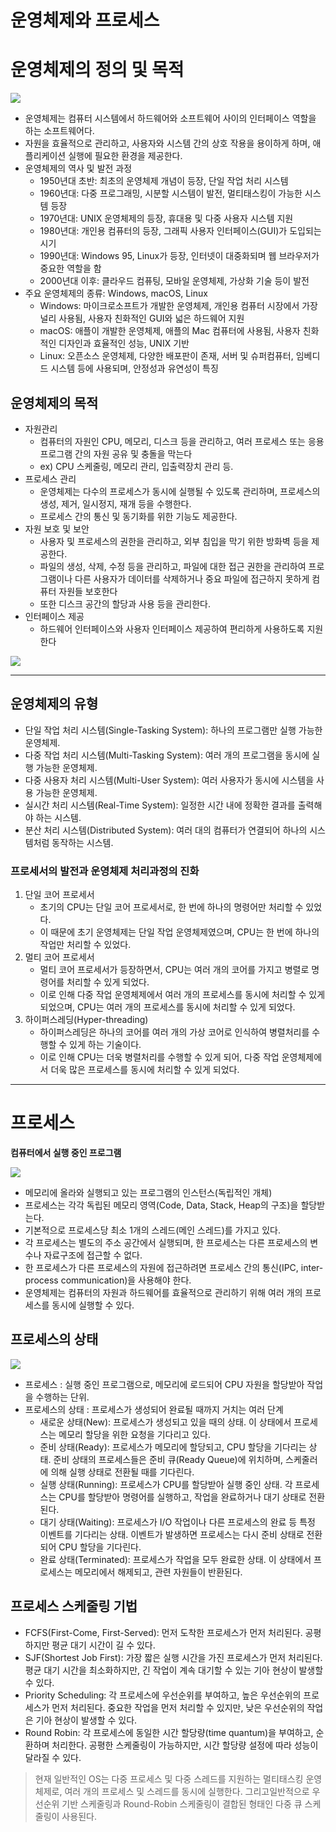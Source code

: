# 운영체제와 프로세스
# 운영체제의 정의 및 목적
![](https://i.imgur.com/zbXfJKN.png)
- 운영체제는 컴퓨터 시스템에서 하드웨어와 소프트웨어 사이의 인터페이스 역할을 하는 소프트웨어다.
- 자원을 효율적으로 관리하고, 사용자와 시스템 간의 상호 작용을 용이하게 하며, 애플리케이션 실행에 필요한 환경을 제공한다.
- 운영체제의 역사 및 발전 과정
    - 1950년대 초반: 최초의 운영체제 개념이 등장, 단일 작업 처리 시스템
    - 1960년대: 다중 프로그래밍, 시분할 시스템이 발전, 멀티태스킹이 가능한 시스템 등장
    - 1970년대: UNIX 운영체제의 등장, 휴대용 및 다중 사용자 시스템 지원
    - 1980년대: 개인용 컴퓨터의 등장, 그래픽 사용자 인터페이스(GUI)가 도입되는 시기
    - 1990년대: Windows 95, Linux가 등장, 인터넷이 대중화되며 웹 브라우저가 중요한 역할을 함
    - 2000년대 이후: 클라우드 컴퓨팅, 모바일 운영체제, 가상화 기술 등이 발전
- 주요 운영체제의 종류: Windows, macOS, Linux
    - Windows: 마이크로소프트가 개발한 운영체제, 개인용 컴퓨터 시장에서 가장 널리 사용됨, 사용자 친화적인 GUI와 넓은 하드웨어 지원
    - macOS: 애플이 개발한 운영체제, 애플의 Mac 컴퓨터에 사용됨, 사용자 친화적인 디자인과 효율적인 성능, UNIX 기반
    - Linux: 오픈소스 운영체제, 다양한 배포판이 존재, 서버 및 슈퍼컴퓨터, 임베디드 시스템 등에 사용되며, 안정성과 유연성이 특징

## 운영체제의 목적
- 자원관리
    - 컴퓨터의 자원인 CPU, 메모리, 디스크 등을 관리하고, 여러 프로세스 또는 응용프로그램 간의 자원 공유 및 충돌을 막는다
    - ex) CPU 스케줄링, 메모리 관리, 입출력장치 관리 등.
- 프로세스 관리
    - 운영체제는 다수의 프로세스가 동시에 실행될 수 있도록 관리하며, 프로세스의 생성, 제거, 일시정지, 재개 등을 수행한다.
    - 프로세스 간의 통신 및 동기화를 위한 기능도 제공한다.
- 자원 보호 및 보안
    - 사용자 및 프로세스의 권한을 관리하고, 외부 침입을 막기 위한 방화벽 등을 제공한다.
    - 파일의 생성, 삭제, 수정 등을 관리하고, 파일에 대한 접근 권한을 관리하여 프로그램이나 다른 사용자가 데이터를 삭제하거나 중요 파일에 접근하지 못하게 컴퓨터 자원들 보호한다
    - 또한 디스크 공간의 할당과 사용 등을 관리한다.
- 인터페이스 제공
    - 하드웨어 인터페이스와 사용자 인터페이스 제공하여 편리하게 사용하도록 지원한다


![](https://i.imgur.com/LgiNOuy.png)

---

## 운영체제의 유형

- 단일 작업 처리 시스템(Single-Tasking System): 하나의 프로그램만 실행 가능한 운영체제.
- 다중 작업 처리 시스템(Multi-Tasking System): 여러 개의 프로그램을 동시에 실행 가능한 운영체제.
- 다중 사용자 처리 시스템(Multi-User System): 여러 사용자가 동시에 시스템을 사용 가능한 운영체제.
- 실시간 처리 시스템(Real-Time System): 일정한 시간 내에 정확한 결과를 출력해야 하는 시스템.
- 분산 처리 시스템(Distributed System): 여러 대의 컴퓨터가 연결되어 하나의 시스템처럼 동작하는 시스템.


### 프로세서의 발전과 운영체제 처리과정의 진화

1. 단일 코어 프로세서
    - 초기의 CPU는 단일 코어 프로세서로, 한 번에 하나의 명령어만 처리할 수 있었다.
    - 이 때문에 초기 운영체제는 단일 작업 운영체제였으며, CPU는 한 번에 하나의 작업만 처리할 수 있었다.
2. 멀티 코어 프로세서
    - 멀티 코어 프로세서가 등장하면서, CPU는 여러 개의 코어를 가지고 병렬로 명령어를 처리할 수 있게 되었다.
    - 이로 인해 다중 작업 운영체제에서 여러 개의 프로세스를 동시에 처리할 수 있게 되었으며, CPU는 여러 개의 프로세스를 동시에 처리할 수 있게 되었다.
3. 하이퍼스레딩(Hyper-threading)
    - 하이퍼스레딩은 하나의 코어를 여러 개의 가상 코어로 인식하여 병렬처리를 수행할 수 있게 하는 기술이다.
    - 이로 인해 CPU는 더욱 병렬처리를 수행할 수 있게 되어, 다중 작업 운영체제에서 더욱 많은 프로세스를 동시에 처리할 수 있게 되었다.

---

# 프로세스

**컴퓨터에서 실행 중인 프로그램**

![](https://i.imgur.com/tiltJnY.png)

- 메모리에 올라와 실행되고 있는 프로그램의 인스턴스(독립적인 개체)
- 프로세스는 각각 독립된 메모리 영역(Code, Data, Stack, Heap의 구조)을 할당받는다.
- 기본적으로 프로세스당 최소 1개의 스레드(메인 스레드)를 가지고 있다.
- 각 프로세스는 별도의 주소 공간에서 실행되며, 한 프로세스는 다른 프로세스의 변수나 자료구조에 접근할 수 없다.
- 한 프로세스가 다른 프로세스의 자원에 접근하려면 프로세스 간의 통신(IPC, inter-process communication)을 사용해야 한다.
- 운영체제는 컴퓨터의 자원과 하드웨어를 효율적으로 관리하기 위해 여러 개의 프로세스를 동시에 실행할 수 있다.

## 프로세스의 상태

![](https://i.imgur.com/0QGcH24.png)

- 프로세스 : 실행 중인 프로그램으로, 메모리에 로드되어 CPU 자원을 할당받아 작업을 수행하는 단위.
- 프로세스의 상태 : 프로세스가 생성되어 완료될 때까지 거치는 여러 단계
    - 새로운 상태(New): 프로세스가 생성되고 있을 때의 상태. 이 상태에서 프로세스는 메모리 할당을 위한 요청을 기다리고 있다.
    - 준비 상태(Ready): 프로세스가 메모리에 할당되고, CPU 할당을 기다리는 상태. 준비 상태의 프로세스들은 준비 큐(Ready Queue)에 위치하며, 스케줄러에 의해 실행 상태로 전환될 때를 기다린다.
    - 실행 상태(Running): 프로세스가 CPU를 할당받아 실행 중인 상태. 각 프로세스는 CPU를 할당받아 명령어를 실행하고, 작업을 완료하거나 대기 상태로 전환된다.
    - 대기 상태(Waiting): 프로세스가 I/O 작업이나 다른 프로세스의 완료 등 특정 이벤트를 기다리는 상태. 이벤트가 발생하면 프로세스는 다시 준비 상태로 전환되어 CPU 할당을 기다린다.
    - 완료 상태(Terminated): 프로세스가 작업을 모두 완료한 상태. 이 상태에서 프로세스는 메모리에서 해제되고, 관련 자원들이 반환된다.


## 프로세스 스케줄링 기법

- FCFS(First-Come, First-Served): 먼저 도착한 프로세스가 먼저 처리된다. 공평하지만 평균 대기 시간이 길 수 있다.
- SJF(Shortest Job First): 가장 짧은 실행 시간을 가진 프로세스가 먼저 처리된다. 평균 대기 시간을 최소화하지만, 긴 작업이 계속 대기할 수 있는 기아 현상이 발생할 수 있다.
- Priority Scheduling: 각 프로세스에 우선순위를 부여하고, 높은 우선순위의 프로세스가 먼저 처리된다. 중요한 작업을 먼저 처리할 수 있지만, 낮은 우선순위의 작업은 기아 현상이 발생할 수 있다.
- Round Robin: 각 프로세스에 동일한 시간 할당량(time quantum)을 부여하고, 순환하며 처리한다. 공평한 스케줄링이 가능하지만, 시간 할당량 설정에 따라 성능이 달라질 수 있다.

> 현재 일반적인 OS는 다중 프로세스 및 다중 스레드를 지원하는 멀티태스킹 운영체제로, 여러 개의 프로세스 및 스레드를 동시에 실행한다. 그리고일반적으로 우선순위 기반 스케줄링과 Round-Robin 스케줄링이 결합된 형태인 다중 큐 스케줄링이 사용된다. 
